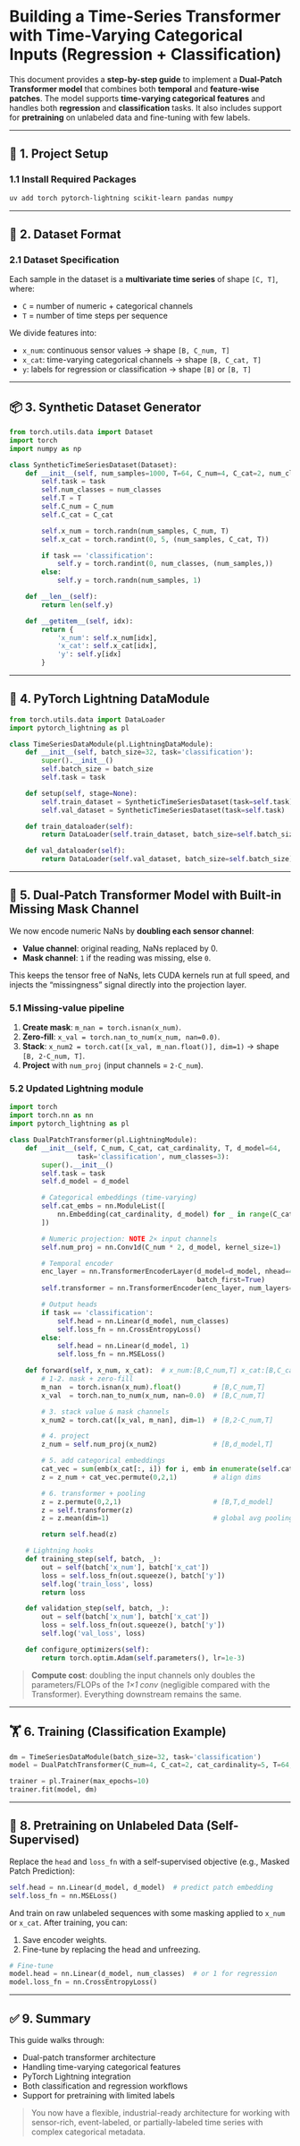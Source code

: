 # Building a Time-Series Transformer with Time-Varying Categorical Inputs (Regression + Classification)

This document provides a **step-by-step guide** to implement a **Dual-Patch Transformer
model** that combines both **temporal** and **feature-wise patches**. The model supports
**time-varying categorical features** and handles both **regression** and
**classification** tasks. It also includes support for **pretraining** on unlabeled data
and fine-tuning with few labels.

---

## 🔧 1. Project Setup

### 1.1 Install Required Packages

```bash
uv add torch pytorch-lightning scikit-learn pandas numpy
```

---

## 🧱 2. Dataset Format

### 2.1 Dataset Specification

Each sample in the dataset is a **multivariate time series** of shape `[C, T]`, where:

- `C` = number of numeric + categorical channels
- `T` = number of time steps per sequence

We divide features into:

- `x_num`: continuous sensor values → shape `[B, C_num, T]`
- `x_cat`: time-varying categorical channels → shape `[B, C_cat, T]`
- `y`: labels for regression or classification → shape `[B]` or `[B, T]`

---

## 📦 3. Synthetic Dataset Generator

```python
from torch.utils.data import Dataset
import torch
import numpy as np

class SyntheticTimeSeriesDataset(Dataset):
    def __init__(self, num_samples=1000, T=64, C_num=4, C_cat=2, num_classes=3, task='classification'):
        self.task = task
        self.num_classes = num_classes
        self.T = T
        self.C_num = C_num
        self.C_cat = C_cat

        self.x_num = torch.randn(num_samples, C_num, T)
        self.x_cat = torch.randint(0, 5, (num_samples, C_cat, T))

        if task == 'classification':
            self.y = torch.randint(0, num_classes, (num_samples,))
        else:
            self.y = torch.randn(num_samples, 1)

    def __len__(self):
        return len(self.y)

    def __getitem__(self, idx):
        return {
            'x_num': self.x_num[idx],
            'x_cat': self.x_cat[idx],
            'y': self.y[idx]
        }
```

---

## 🚚 4. PyTorch Lightning DataModule

```python
from torch.utils.data import DataLoader
import pytorch_lightning as pl

class TimeSeriesDataModule(pl.LightningDataModule):
    def __init__(self, batch_size=32, task='classification'):
        super().__init__()
        self.batch_size = batch_size
        self.task = task

    def setup(self, stage=None):
        self.train_dataset = SyntheticTimeSeriesDataset(task=self.task)
        self.val_dataset = SyntheticTimeSeriesDataset(task=self.task)

    def train_dataloader(self):
        return DataLoader(self.train_dataset, batch_size=self.batch_size, shuffle=True)

    def val_dataloader(self):
        return DataLoader(self.val_dataset, batch_size=self.batch_size)
```

---

## 🧠 5. Dual‑Patch Transformer Model with **Built‑in Missing Mask Channel**

We now encode numeric NaNs by **doubling each sensor channel**:

- **Value channel**: original reading, NaNs replaced by 0.
- **Mask channel**: `1` if the reading was missing, else `0`.

This keeps the tensor free of NaNs, lets CUDA kernels run at full speed, and injects the
“missingness” signal directly into the projection layer.

### 5.1  Missing‑value pipeline

1. **Create mask**: `m_nan = torch.isnan(x_num)`.
2. **Zero‑fill**: `x_val = torch.nan_to_num(x_num, nan=0.0)`.
3. **Stack**: `x_num2 = torch.cat([x_val, m_nan.float()], dim=1)` → shape `[B, 2·C_num,
   T]`.
4. **Project** with `num_proj` (input channels = `2·C_num`).

### 5.2  Updated Lightning module

```python
import torch
import torch.nn as nn
import pytorch_lightning as pl

class DualPatchTransformer(pl.LightningModule):
    def __init__(self, C_num, C_cat, cat_cardinality, T, d_model=64,
                 task='classification', num_classes=3):
        super().__init__()
        self.task = task
        self.d_model = d_model

        # Categorical embeddings (time‑varying)
        self.cat_embs = nn.ModuleList([
            nn.Embedding(cat_cardinality, d_model) for _ in range(C_cat)
        ])

        # Numeric projection: NOTE 2× input channels
        self.num_proj = nn.Conv1d(C_num * 2, d_model, kernel_size=1)

        # Temporal encoder
        enc_layer = nn.TransformerEncoderLayer(d_model=d_model, nhead=4,
                                               batch_first=True)
        self.transformer = nn.TransformerEncoder(enc_layer, num_layers=2)

        # Output heads
        if task == 'classification':
            self.head = nn.Linear(d_model, num_classes)
            self.loss_fn = nn.CrossEntropyLoss()
        else:
            self.head = nn.Linear(d_model, 1)
            self.loss_fn = nn.MSELoss()

    def forward(self, x_num, x_cat):  # x_num:[B,C_num,T] x_cat:[B,C_cat,T]
        # 1‑2. mask + zero‑fill
        m_nan  = torch.isnan(x_num).float()        # [B,C_num,T]
        x_val  = torch.nan_to_num(x_num, nan=0.0)  # [B,C_num,T]

        # 3. stack value & mask channels
        x_num2 = torch.cat([x_val, m_nan], dim=1)  # [B,2·C_num,T]

        # 4. project
        z_num = self.num_proj(x_num2)              # [B,d_model,T]

        # 5. add categorical embeddings
        cat_vec = sum(emb(x_cat[:, i]) for i, emb in enumerate(self.cat_embs))
        z = z_num + cat_vec.permute(0,2,1)         # align dims

        # 6. transformer + pooling
        z = z.permute(0,2,1)                       # [B,T,d_model]
        z = self.transformer(z)
        z = z.mean(dim=1)                          # global avg pooling

        return self.head(z)

    # Lightning hooks
    def training_step(self, batch, _):
        out = self(batch['x_num'], batch['x_cat'])
        loss = self.loss_fn(out.squeeze(), batch['y'])
        self.log('train_loss', loss)
        return loss

    def validation_step(self, batch, _):
        out = self(batch['x_num'], batch['x_cat'])
        loss = self.loss_fn(out.squeeze(), batch['y'])
        self.log('val_loss', loss)

    def configure_optimizers(self):
        return torch.optim.Adam(self.parameters(), lr=1e-3)
```

> **Compute cost**: doubling the input channels only doubles the parameters/FLOPs of the
> *1×1 conv* (negligible compared with the Transformer). Everything downstream remains
> the same.

---

## 🏋️ 6. Training (Classification Example)

```python
dm = TimeSeriesDataModule(batch_size=32, task='classification')
model = DualPatchTransformer(C_num=4, C_cat=2, cat_cardinality=5, T=64, task='classification', num_classes=3)

trainer = pl.Trainer(max_epochs=10)
trainer.fit(model, dm)
```

---

## 🔁 8. Pretraining on Unlabeled Data (Self-Supervised)

Replace the `head` and `loss_fn` with a self-supervised objective (e.g., Masked Patch
Prediction):

```python
self.head = nn.Linear(d_model, d_model)  # predict patch embedding
self.loss_fn = nn.MSELoss()
```

And train on raw unlabeled sequences with some masking applied to `x_num` or `x_cat`.
After training, you can:

1. Save encoder weights.
2. Fine-tune by replacing the head and unfreezing.

```python
# Fine-tune
model.head = nn.Linear(d_model, num_classes)  # or 1 for regression
model.loss_fn = nn.CrossEntropyLoss()
```

---

## ✅ 9. Summary

This guide walks through:

- Dual-patch transformer architecture
- Handling time-varying categorical features
- PyTorch Lightning integration
- Both classification and regression workflows
- Support for pretraining with limited labels

> You now have a flexible, industrial-ready architecture for working with sensor-rich,
> event-labeled, or partially-labeled time series with complex categorical metadata.

